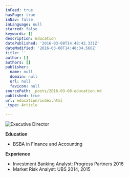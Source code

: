 ```yaml
---
inFeed: true
hasPage: true
inNav: false
inLanguage: null
starred: false
keywords: []
description: Education
datePublished: '2016-03-08T14:48:42.331Z'
dateModified: '2016-03-08T14:48:34.566Z'
title: ''
author: []
authors: []
publisher:
  name: null
  domain: null
  url: null
  favicon: null
sourcePath: _posts/2016-03-08-education.md
published: true
url: education/index.html
_type: Article

---
```

![Executive Director](https://the-grid-user-content.s3-us-west-2.amazonaws.com/98694825-18d9-412e-9c47-923755e9ad78.png)

**Education**

* BSBA in Finance and Accounting

**Experience**

* Investment Banking Analyst: Progress Partners 2016
* Market Risk Analyst: UBS 2014, 2015